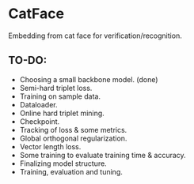 # CatFace
Embedding from cat face for verification/recognition.
## TO-DO:
- Choosing a small backbone model. (done)
- Semi-hard triplet loss.
- Training on sample data.
- Dataloader.
- Online hard triplet mining.
- Checkpoint.
- Tracking of loss & some metrics.
- Global orthogonal regularization.
- Vector length loss.
- Some training to evaluate training time & accuracy.
- Finalizing model structure.
- Training, evaluation and tuning.